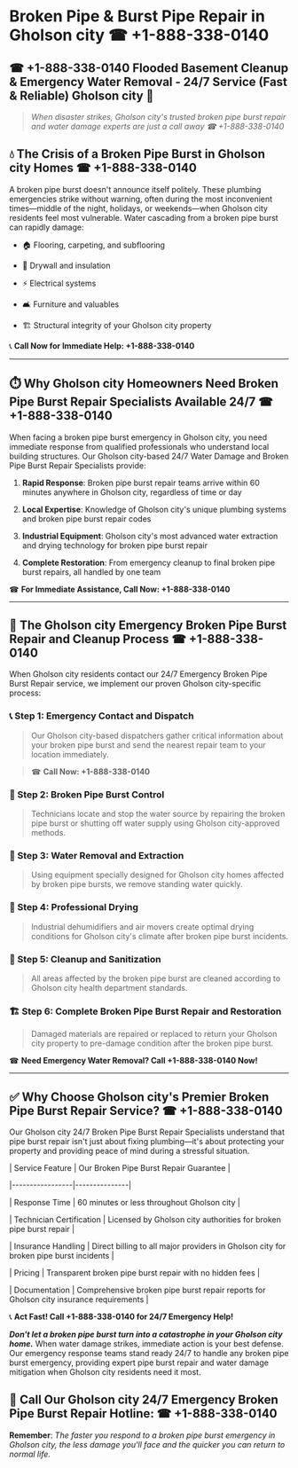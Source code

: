 # Broken Pipe & Burst Pipe Repair in Gholson city ☎ +1-888-338-0140  
## ☎ +1-888-338-0140 Flooded Basement Cleanup & Emergency Water Removal - 24/7 Service (Fast & Reliable) Gholson city 🚨  

> *When disaster strikes, Gholson city's trusted broken pipe burst repair and water damage experts are just a call away ☎ +1-888-338-0140*  

## 💧 The Crisis of a Broken Pipe Burst in Gholson city Homes ☎ +1-888-338-0140  

A broken pipe burst doesn't announce itself politely. These plumbing emergencies strike without warning, often during the most inconvenient times—middle of the night, holidays, or weekends—when Gholson city residents feel most vulnerable. Water cascading from a broken pipe burst can rapidly damage:  

* 🏠 Flooring, carpeting, and subflooring  
* 🧱 Drywall and insulation  
* ⚡ Electrical systems  
* 🛋️ Furniture and valuables  
* 🏗️ Structural integrity of your Gholson city property  

📞 **Call Now for Immediate Help: +1-888-338-0140**  

---  

## ⏱️ Why Gholson city Homeowners Need Broken Pipe Burst Repair Specialists Available 24/7 ☎ +1-888-338-0140  

When facing a broken pipe burst emergency in Gholson city, you need immediate response from qualified professionals who understand local building structures. Our Gholson city-based 24/7 Water Damage and Broken Pipe Burst Repair Specialists provide:  

1. **Rapid Response**: Broken pipe burst repair teams arrive within 60 minutes anywhere in Gholson city, regardless of time or day  
2. **Local Expertise**: Knowledge of Gholson city's unique plumbing systems and broken pipe burst repair codes  
3. **Industrial Equipment**: Gholson city's most advanced water extraction and drying technology for broken pipe burst repair  
4. **Complete Restoration**: From emergency cleanup to final broken pipe burst repairs, all handled by one team  

☎ **For Immediate Assistance, Call Now: +1-888-338-0140**  

---  

## 🔧 The Gholson city Emergency Broken Pipe Burst Repair and Cleanup Process ☎ +1-888-338-0140  

When Gholson city residents contact our 24/7 Emergency Broken Pipe Burst Repair service, we implement our proven Gholson city-specific process:  

### 📞 Step 1: Emergency Contact and Dispatch  
> Our Gholson city-based dispatchers gather critical information about your broken pipe burst and send the nearest repair team to your location immediately.  
> ☎ **Call Now: +1-888-338-0140**  

### 🚿 Step 2: Broken Pipe Burst Control  
> Technicians locate and stop the water source by repairing the broken pipe burst or shutting off water supply using Gholson city-approved methods.  

### 🌊 Step 3: Water Removal and Extraction  
> Using equipment specially designed for Gholson city homes affected by broken pipe bursts, we remove standing water quickly.  

### 💨 Step 4: Professional Drying  
> Industrial dehumidifiers and air movers create optimal drying conditions for Gholson city's climate after broken pipe burst incidents.  

### 🧼 Step 5: Cleanup and Sanitization  
> All areas affected by the broken pipe burst are cleaned according to Gholson city health department standards.  

### 🏗️ Step 6: Complete Broken Pipe Burst Repair and Restoration  
> Damaged materials are repaired or replaced to return your Gholson city property to pre-damage condition after the broken pipe burst.  

☎ **Need Emergency Water Removal? Call +1-888-338-0140 Now!**  

---  

## ✅ Why Choose Gholson city's Premier Broken Pipe Burst Repair Service? ☎ +1-888-338-0140  

Our Gholson city 24/7 Broken Pipe Burst Repair Specialists understand that pipe burst repair isn't just about fixing plumbing—it's about protecting your property and providing peace of mind during a stressful situation.  

| Service Feature | Our Broken Pipe Burst Repair Guarantee |  
|-----------------|---------------|  
| Response Time | 60 minutes or less throughout Gholson city |  
| Technician Certification | Licensed by Gholson city authorities for broken pipe burst repair |  
| Insurance Handling | Direct billing to all major providers in Gholson city for broken pipe burst incidents |  
| Pricing | Transparent broken pipe burst repair with no hidden fees |  
| Documentation | Comprehensive broken pipe burst repair reports for Gholson city insurance requirements |  

📞 **Act Fast! Call +1-888-338-0140 for 24/7 Emergency Help!**  

***Don't let a broken pipe burst turn into a catastrophe in your Gholson city home.*** When water damage strikes, immediate action is your best defense. Our emergency response teams stand ready 24/7 to handle any broken pipe burst emergency, providing expert pipe burst repair and water damage mitigation when Gholson city residents need it most.  

## 📱 Call Our Gholson city 24/7 Emergency Broken Pipe Burst Repair Hotline: ☎ +1-888-338-0140  

**Remember**: *The faster you respond to a broken pipe burst emergency in Gholson city, the less damage you'll face and the quicker you can return to normal life.*